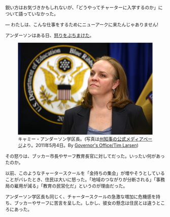 鋭い方はお気づきかもしれないが、「どうやってチャーターに入学するのか」について語っていなかった。














— わたしは、こんな仕事をするためにニューアークに来たんじゃありません!

アンダーソンはある日、[怒りをぶちまけた](#Y8rMlpqA)。

<p><figure>
  <img src="the-prize-draft-images/cami-2.jpg" />
  <figcaption>
    キャミー・アンダーソン学区長。(写真は<a href="http://www.state.nj.us/governor/media/">州知事の公式メディアページ</a>より。2011年5月4日。By <a href="http://www.state.nj.us/governor/media/photos/2011/20110504.shtml">Governor's Office/Tim Larsen</a>)
  </figcaption>
</figure></p>

その怒りは、ブッカー市長やサーフ教育長官に対してだった。いったい何があったのか。









以前、このようなチャータースクールを「金持ちの集会」が増やそうとしていることがバレたとき、住民は大いに怒った。「地域のつながりが分断される」「事務局の雇用が減る」「教育の民営化だ」というのが理由だった。

アンダーソン学区長も同じく、チャータースクールの急激な増加に危機感を持ち、ブッカーやサーフに苦言を呈した。しかし、彼女の懸念は住民とは違うところにあった。

